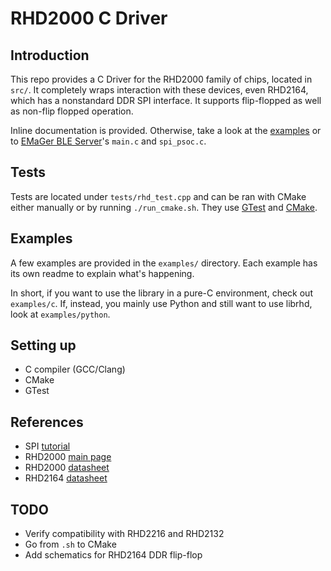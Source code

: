 # RHD2000 C Driver

## Introduction

This repo provides a C Driver for the RHD2000 family of chips, located in `src/`. It completely wraps interaction with these devices, even RHD2164, which has a nonstandard DDR SPI interface. It supports flip-flopped as well as non-flip flopped operation.

Inline documentation is provided. Otherwise, take a look at the [examples](#examples) or to [EMaGer BLE Server](https://github.com/SBIOML/emager-psoc-ble-server/tree/main)'s `main.c` and `spi_psoc.c`.

## Tests

Tests are located under `tests/rhd_test.cpp` and can be ran with CMake either manually or by running `./run_cmake.sh`. They use [GTest](https://github.com/google/googletest) and [CMake](https://cmake.org/).

## Examples

A few examples are provided in the `examples/` directory. Each example has its own readme to explain what's happening.

In short, if you want to use the library in a pure-C environment, check out `examples/c`. If, instead, you mainly use Python and still want to use librhd, look at `examples/python`.

## Setting up

- C compiler (GCC/Clang)
- CMake
- GTest

## References

- SPI [tutorial](https://www.analog.com/en/analog-dialogue/articles/introduction-to-spi-interface.html)
- RHD2000 [main page](https://intantech.com/products_RHD2000.html)
- RHD2000 [datasheet](https://intantech.com/files/Intan_RHD2000_series_datasheet.pdf)
- RHD2164 [datasheet](https://intantech.com/files/Intan_RHD2164_datasheet.pdf)

## TODO

- Verify compatibility with RHD2216 and RHD2132
- Go from `.sh` to CMake
- Add schematics for RHD2164 DDR flip-flop
